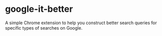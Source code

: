 # google-it-better
A simple Chrome extension to help you construct better search queries for specific types of searches on Google.
